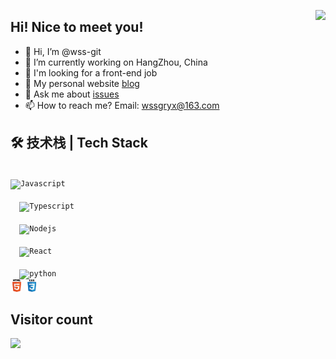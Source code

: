 <a href="[https://blog.shoushuai.top](https://blog.shoushuai.top/)" target="_blank"><img align="right" src="https://github-readme-stats.vercel.app/api?username=wss-git&show_icons=true&include_all_commits=true&theme=vue-dark" /></a>

## Hi! Nice to meet you!

<!-- 个人简介 -->
- 👋 Hi, I’m @wss-git
- 🔭 I’m currently working on HangZhou, China
- 🤔 I'm looking for a front-end job
- 📝 My personal website [blog](https://blog.shoushuai.top)
- 💬 Ask me about [issues](https://github.com/wss-git/wss-git/issues)
- 📫 How to reach me? Email: wssgryx@163.com


## 🛠 技术栈 | Tech Stack
<code>
<img 
height="20" alt="Javascript" src="https://cdn.jsdelivr.net/gh/wss-git/wss-git/icon/JavaScript.png" >
</code>
<code>
  <img src="https://cdn.jsdelivr.net/gh/wss-git/wss-git/icon/typescript.png" height="20" alt="Typescript" >
</code>
<code>
  <img src="https://cdn.jsdelivr.net/gh/wss-git/wss-git/icon/nodejs.png" height="20" alt="Nodejs" >
</code>
<code>
  <img src="https://cdn.jsdelivr.net/gh/wss-git/wss-git/icon/React.png" height="20" alt="React" >
</code>
<!-- <code><img height="20" alt="vue" src="https://raw.githubusercontent.com/github/explore/80688e429a7d4ef2fca1e82350fe8e3517d3494d/topics/vue/vue.png"></code> -->
<code>
  <img src="https://cdn.jsdelivr.net/gh/wss-git/wss-git/icon/python.png" height="20" alt="python" >
</code>
<code><img height="20" alt="html" src="https://raw.githubusercontent.com/github/explore/80688e429a7d4ef2fca1e82350fe8e3517d3494d/topics/html/html.png"></code>
<code><img height="20" alt="css" src="https://raw.githubusercontent.com/github/explore/80688e429a7d4ef2fca1e82350fe8e3517d3494d/topics/css/css.png"></code>

## Visitor count
<img src="https://profile-counter.glitch.me/wss-git/count.svg" />
